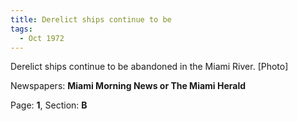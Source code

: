 ```yaml
---  
title: Derelict ships continue to be  
tags:  
  - Oct 1972  
---  
```

  
Derelict ships continue to be abandoned in the Miami River. [Photo]  
  
Newspapers: **Miami Morning News or The Miami Herald**  
  
Page: **1**, Section: **B** 
